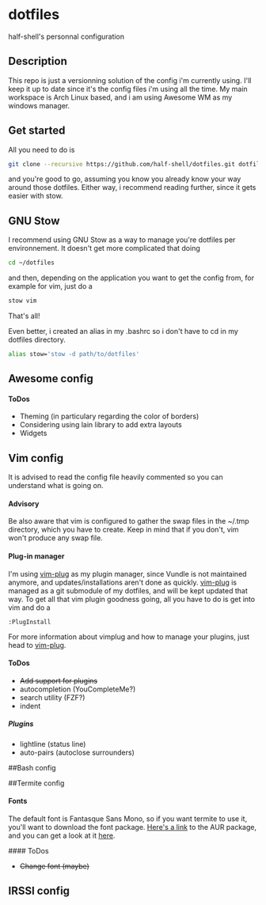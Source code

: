 # dotfiles
half-shell's personnal configuration

## Description
This repo is just a versionning solution of the config i'm currently using. I'll keep it
up to date since it's the config files i'm using all the time. My main workspace is Arch Linux based, and i am using Awesome WM as my windows manager.

## Get started
All you need to do is
```bash
git clone --recursive https://github.com/half-shell/dotfiles.git dotfiles/
```
and you're good to go, assuming you know you already know your way around those dotfiles. Either way, i recommend reading further, since it gets easier with stow.

## GNU Stow
I recommend using GNU Stow as a way to manage you're dotfiles per environnement. It doesn't get more complicated that doing
```bash
cd ~/dotfiles
```
and then, depending on the application you want to get the config from, for example for vim, just do a
```bash
stow vim
```
That's all!

Even better, i created an alias in my .bashrc so i don't have to cd in my dotfiles directory.
```bash
alias stow='stow -d path/to/dotfiles'
```

## Awesome config
#### ToDos
* Theming (in particulary regarding the color of borders)
* Considering using lain library to add extra layouts
* Widgets

## Vim config
It is advised to read the config file heavily commented so you can understand what is going on.
#### Advisory
Be also aware that vim is configured to gather the swap files in the ~/.tmp directory, which you have to create. Keep in mind that if you don't, vim won't produce any swap file.
#### Plug-in manager
I'm using [vim-plug] as my plugin manager, since Vundle is not maintained anymore, and updates/installations aren't done as quickly.
[vim-plug] is managed as a git submodule of my dotfiles, and  will be kept updated that way.
To get all that vim plugin goodness going, all you have to do is get into vim and do a 
```
:PlugInstall
```
For more information about vimplug and how to manage your plugins, just head to [vim-plug].
#### ToDos
* ~~Add support for plugins~~
* autocompletion (YouCompleteMe?)
* search utility (FZF?)
* indent

##### Plugins
* lightline (status line)
* auto-pairs (autoclose surrounders)

##Bash config

##Termite config
#### Fonts
The default font is Fantasque Sans Mono, so if you want termite to use it, you'll want to download the font package. [Here's a link][aur-font] to the AUR package, and you can get a look at it [here][fontlibrary].

#### ToDos
* ~~Change font (maybe)~~

## IRSSI config

[vim-plug]: https://github.com/junegunn/vim-plug
[aur-font]: https://aur.archlinux.org/packages/ttf-fantasque-sans
[fontlibrary]: https://fontlibrary.org/en/font/fantasque-sans-mono
